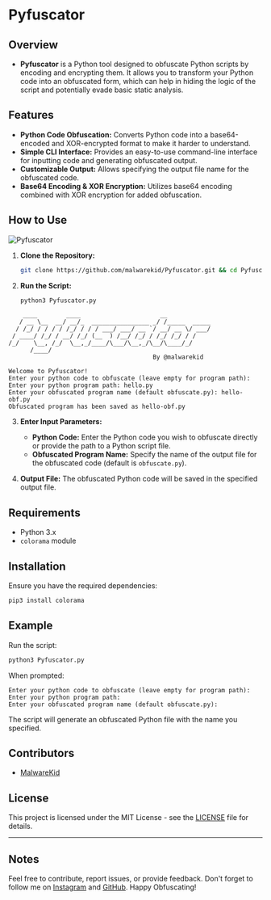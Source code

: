 # Pyfuscator

## Overview

- **Pyfuscator** is a Python tool designed to obfuscate Python scripts by encoding and encrypting them. It allows you to transform your Python code into an obfuscated form, which can help in hiding the logic of the script and potentially evade basic static analysis.

## Features

- **Python Code Obfuscation:** Converts Python code into a base64-encoded and XOR-encrypted format to make it harder to understand.
- **Simple CLI Interface:** Provides an easy-to-use command-line interface for inputting code and generating obfuscated output.
- **Customizable Output:** Allows specifying the output file name for the obfuscated code.
- **Base64 Encoding & XOR Encryption:** Utilizes base64 encoding combined with XOR encryption for added obfuscation.

## How to Use
![Pyfuscator](https://github.com/user-attachments/assets/df9b9c1c-95c5-4fea-b85a-8e1dc475df92)

1. **Clone the Repository:**

    ```bash
    git clone https://github.com/malwarekid/Pyfuscator.git && cd Pyfuscator
    ```

2. **Run the Script:**

    ```bash
    python3 Pyfuscator.py
    ```

```
    ____        ____                      __            
   / __ \__  __/ __/_  ________________ _/ /_____  _____
  / /_/ / / / / /_/ / / / ___/ ___/ __ `/ __/ __ \/ ___/
 / ____/ /_/ / __/ /_/ (__  ) /__/ /_/ / /_/ /_/ / /    
/_/    \__, /_/  \__,_/____/\___/\__,_/\__/\____/_/     
      /____/                                            
                                        By @malwarekid  

Welcome to Pyfuscator!
Enter your python code to obfuscate (leave empty for program path): 
Enter your python program path: hello.py
Enter your obfuscated program name (default obfuscate.py): hello-obf.py
Obfuscated program has been saved as hello-obf.py 
```

3. **Enter Input Parameters:**

   - **Python Code:** Enter the Python code you wish to obfuscate directly or provide the path to a Python script file.
   - **Obfuscated Program Name:** Specify the name of the output file for the obfuscated code (default is `obfuscate.py`).

4. **Output File:** The obfuscated Python code will be saved in the specified output file.

## Requirements

- Python 3.x
- `colorama` module

## Installation

Ensure you have the required dependencies:

```bash
pip3 install colorama
```

## Example

Run the script:

```bash
python3 Pyfuscator.py
```

When prompted:

```
Enter your python code to obfuscate (leave empty for program path):
Enter your python program path:
Enter your obfuscated program name (default obfuscate.py):
```

The script will generate an obfuscated Python file with the name you specified.

## Contributors

- [MalwareKid](https://github.com/malwarekid)

## License

This project is licensed under the MIT License - see the [LICENSE](LICENSE) file for details.

---

## Notes

Feel free to contribute, report issues, or provide feedback. Don't forget to follow me on [Instagram](https://www.instagram.com/malwarekid/) and [GitHub](https://github.com/malwarekid/). Happy Obfuscating!
